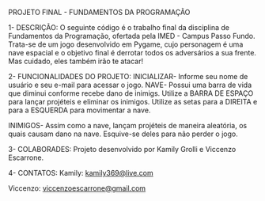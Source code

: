  PROJETO FINAL - FUNDAMENTOS DA PROGRAMAÇÃO

1- DESCRIÇÃO:
    O seguinte código é o trabalho final da disciplina de Fundamentos da Programação, ofertada pela IMED - Campus Passo Fundo. Trata-se de um jogo desenvolvido em Pygame, cujo personagem é uma nave espacial e o objetivo final é derrotar todos os adversários a sua frente. Mas cuidado, eles também irão te atacar!

2- FUNCIONALIDADES DO PROJETO:
    INICIALIZAR- Informe seu nome de usuário e seu e-mail para acessar o jogo.
    NAVE- Possui uma barra de vida que diminui conforme recebe dano de inimigs. Utilize a BARRA DE ESPAÇO para lançar projéteis e eliminar os inimigos. Utilize as setas para a DIREITA e para a ESQUERDA para movimentar a nave.

   INIMIGOS- Assim como a nave, lançam projéteis de maneira aleatória, os quais causam dano na nave. Esquive-se deles para não perder o jogo. 

3- COLABORADES:
    Projeto desenvolvido por Kamily Grolli e Viccenzo Escarrone.
    
4- CONTATOS:
   Kamily: kamily369@live.com
    
   Viccenzo: viccenzoescarrone@gmail.com
